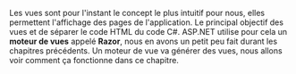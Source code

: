 Les vues sont pour l'instant le concept le plus intuitif pour nous, elles permettent l'affichage des pages de l'application. Le principal objectif des vues et de séparer le code HTML du code C#. ASP.NET utilise pour cela un **moteur de vues** appelé **Razor**, nous en avons un petit peu fait durant les chapitres précédents. Un moteur de vue va générer des vues, nous allons voir comment ça fonctionne dans ce chapitre.